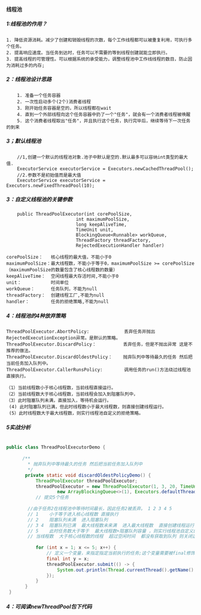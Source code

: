 #### 线程池

##### 1:线程池的作用？
    1. 降低资源消耗。减少了创建和销毁线程的次数，每个工作线程都可以被重复利用，可执行多个任务。 
    2. 提高响应速度。当任务到达时，任务可以不需要的等到线程创建就能立即执行。
    3. 提高线程的可管理性。可以根据系统的承受能力，调整线程池中工作线线程的数目，防止因为消耗过多的内存;
    
##### 2：线程池设计思路
        1. 准备一个任务容器
        2. 一次性启动多个(2个)消费者线程
        3. 刚开始任务容器是空的，所以线程都在wait
        4. 直到一个外部线程向这个任务容器中扔了一个"任务"，就会有一个消费者线程被唤醒
        5. 这个消费者线程取出"任务"，并且执行这个任务，执行完毕后，继续等待下一次任务的到来


##### 3；默认线程池
        //1,创建一个默认的线程池对象.池子中默认是空的.默认最多可以容纳int类型的最大值.
        ExecutorService executorService = Executors.newCachedThreadPool();
        //2.参数不是初始值而是最大值
        ExecutorService executorService = Executors.newFixedThreadPool(10);

##### 3：自定义线程池的关键参数
        public ThreadPoolExecutor(int corePoolSize,
                              int maximumPoolSize,
                              long keepAliveTime,
                              TimeUnit unit,
                              BlockingQueue<Runnable> workQueue,
                              ThreadFactory threadFactory,
                              RejectedExecutionHandler handler)

    corePoolSize：   核心线程的最大值，不能小于0
    maximumPoolSize：最大线程数，不能小于等于0，maximumPoolSize >= corePoolSize  （maximumPoolSize的数量包含了核心线程数的数量）
    keepAliveTime：  空闲线程最大存活时间,不能小于0
    unit：           时间单位
    workQueue：      任务队列，不能为null
    threadFactory：  创建线程工厂,不能为null
    handler：        任务的拒绝策略,不能为null

##### 4：线程池的4种放弃策略
    ThreadPoolExecutor.AbortPolicy: 		    丢弃任务并抛出RejectedExecutionException异常。是默认的策略。
    ThreadPoolExecutor.DiscardPolicy： 		   丢弃任务，但是不抛出异常 这是不推荐的做法。
    ThreadPoolExecutor.DiscardOldestPolicy：    抛弃队列中等待最久的任务 然后把当前任务加入队列中。
    ThreadPoolExecutor.CallerRunsPolicy:        调用任务的run()方法绕过线程池直接执行。
    
    （1）当前线程数小于核心线程数，当前线程直接运行。
    （2）当前线程数大于核心线程数，当前线程会加入到阻塞队列中，
    （3）此时阻塞队列未满，直接加入，等待机会运行。
     (4) 此时阻塞队列已满，但此时线程数小于最大线程数，则直接创建线程运行。
     (5）此时线程数大于最大线程数，则实行线程池自定义的拒绝策略。

##### 5实战分析
```java

public class ThreadPoolExecutorDemo {
    
      /**
        * 抛弃队列中等待最久的任务 然后把当前任务加入队列中
        */
       private static void discardOldestPolicyDemo() {
           ThreadPoolExecutor threadPoolExecutor;
           threadPoolExecutor = new ThreadPoolExecutor(1, 3, 20, TimeUnit.SECONDS,
                   new ArrayBlockingQueue<>(1), Executors.defaultThreadFactory(), new ThreadPoolExecutor.DiscardOldestPolicy());
           // 提交5个任务
   
        //由于任务2在线程池中等待时间最长，因此任务2被丢弃。 1 2 3 4 5
        // 1    小于等于进入核心线程数 直接执行
        // 2    阻塞队列未满  进入阻塞队列
        // 3 4  阻塞队列已满  最大线程数未来满  进入最大线程数  直接创建线程运行
        // 5    此时任务数大于等于  最大线程数+阻塞队列容量 ，则实行线程池自定义的拒绝策略。  把队列中的2挤出来
        // 当线程数  大于核心线程数的线程  超过空闲时间  都没有获取到队列 则关闭这些空闲线程
           
           for (int x = 1; x <= 5; x++) {
               // 定义一个变量，来指定指定当前执行的任务;这个变量需要被final修饰
               final int y = x;
               threadPoolExecutor.submit(() -> {
                   System.out.println(Thread.currentThread().getName() + "---->> 执行了任务" + y);
               });
           }
       }
 }   
```
##### 4：可阅读newThreadPool包下代码  
